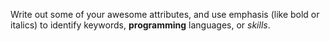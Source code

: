 Write out some of your awesome attributes, and use emphasis (like bold or italics) to identify keywords, __programming__ languages, or *skills*. 
